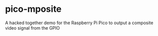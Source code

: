 # pico-mposite
A hacked together demo for the Raspberry Pi Pico to output a composite video signal from the GPIO
